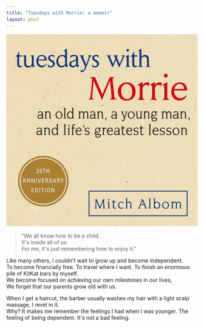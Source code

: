 ```yaml
---
title: "Tuesdays with Morrie: a memoir"
layout: post
---
```


![TWM](/assets/TWM.jpg)

> "We all know how to be a child.   
> It's inside all of us.    
> For me, it's just remembering how to enjoy it."

Like many others, I couldn't wait to grow up and become independent.    
To become financially free. To travel where I want. To finish an enormous pile of KitKat bars by myself.    
We become focused on achieving our own milestones in our lives,    
We forget that our parents grow old with us.    


When I get a haircut, the barber usually washes my hair with a light scalp massage. I revel in it.    
Why? It makes me remember the feelings I had when I was younger. The feeling of being dependent. It's not a bad feeling.   
